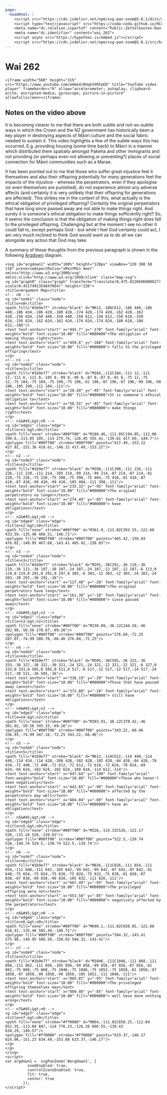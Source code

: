 ```yaml
---
page:
  headHtml: |
    <script src="https://cdn.jsdelivr.net/npm/svg-pan-zoom@3.6.1/dist/svg-pan-zoom.js"></script>
    <script type="text/javascript" src="https://coda-coda.github.io/HConfig/1.js"></script>
    <meta name="dc.relation.ispartof" content="Public-Zettelkasten-Daniel-Britten-(ORCID-0000-0002-7860-3595)">
    <meta name="dc.identifier" content="wai_262">
    <script async src="https://hypothes.is/embed.js"></script>
    <script src="https://cdn.jsdelivr.net/npm/svg-pan-zoom@3.6.1/src/browserify.js"></script> 
---
```


# Wai 262

```{=html}
<iframe width="560" height="315" src="https://www.youtube.com/embed/HUqkVXRFpE8" title="YouTube video player" frameborder="0" allow="accelerometer; autoplay; clipboard-write; encrypted-media; gyroscope; picture-in-picture" allowfullscreen></iframe>
```
## Notes on the video above
It is becoming clearer to me that there are both subtle and not-so-subtle ways in which the Crown and the NZ government has historically been a key player in destroying aspects of Māori culture and the social fabric needed to sustain it. This video highlights a few of the subtle ways this has occurred. E.g. providing housing (some time back) to Māori in a manner which distributed them spatially amongst Pakeha and other immigrants and not providing (or perhaps even not allowing or preventing?) places of social connection for Māori communities such as a Marae.

It has been pointed out to me that those who suffer great injustice feel it themselves and also their offspring potentially for many generations feel the impacts of the injustice - whereas the perpetrators, even if they apologise (or even themselves are punished), do not experience almost any adverse affects (and certainly it is very unlikely that their offspring for generations are affected). This strikes me in the context of this, what actually is the ethical obligation of privileged offspring? Certainly the original perpetrators that have long since passed away are not able to make things right. And surely it is someone's ethical obligation to make things sufficiently right? So, it seems the conclusion is that the obligation of making things right does fall to the privileged offspring. Challenging but at the moment I see no other it could fall to, except perhaps God - but while I feel God certainly could act, I am very much inclined to think God would want us to do all we can alongside any action that God may take.

A summary of these thoughts from the previous paragraph is shown in the following [Argdown](https://argdown.org) diagram.

<!-- Argdown source
<The obligation of making things right falls to the privleged offspring>
 + <It is someone's ethical obligation to make things right>
 + <The original perpetrators no longer have obligations>
   + <The original perpetrators have long since passed away>
   + <Those that have passed away cannot still have obligations>
 + <Those who haven't been negatively affected by the perpetrators may well have an obligation>
 + <The privileged offspring were not negatively affected by the perpetrators>
 -->

```{=html}
<svg id="argdown1" width="100%" height="120px" viewBox="220 380 50 110" preserveAspectRatio="xMinYMin meet" xmlns="http://www.w3.org/2000/svg" xmlns:xlink="http://www.w3.org/1999/xlink" class="map-svg">
<g id="graph0" class="graph" transform="translate(0,475.0126696000827) scale(0.4517491354847604)" height="226">
<title>Argument Map</title>
<!-- n0 -->
<g id="node1" class="node">
<title>n0</title>
<path fill="#1b9e77" stroke="black" d="M612,-186C612,-186 440,-186 440,-186 434,-186 428,-180 428,-174 428,-174 428,-162 428,-162 428,-156 434,-150 440,-150 440,-150 612,-150 612,-150 618,-150 624,-156 624,-162 624,-162 624,-174 624,-174 624,-180 618,-186 612,-186"/>
<text text-anchor="start" x="445.7" y="-170" font-family="arial" font-weight="bold" font-size="10.00" fill="#000000">The obligation of making things right</text>
<text text-anchor="start" x="459.6" y="-160" font-family="arial" font-weight="bold" font-size="10.00" fill="#000000"> falls to the privleged offspring</text>
</g>
<!-- n1 -->
<g id="node2" class="node">
<title>n1</title>
<path fill="#1b9e77" stroke="black" d="M184,-111C184,-111 12,-111 12,-111 6,-111 0,-105 0,-99 0,-99 0,-87 0,-87 0,-81 6,-75 12,-75 12,-75 184,-75 184,-75 190,-75 196,-81 196,-87 196,-87 196,-99 196,-99 196,-105 190,-111 184,-111"/>
<text text-anchor="start" x="20.49" y="-95" font-family="arial" font-weight="bold" font-size="10.00" fill="#000000">It is someone's ethical obligation to</text>
<text text-anchor="start" x="58.55" y="-85" font-family="arial" font-weight="bold" font-size="10.00" fill="#000000"> make things right</text>
</g>
<!-- n1&#45;&gt;n0 -->
<g id="edge1" class="edge">
<title>n1-&gt;n0</title>
<path fill="none" stroke="#00ff00" d="M188.46,-111.05C194.05,-112.06 199.6,-113.05 205,-114 275.74,-126.45 355.41,-139.61 417.69,-149.7"/>
<polygon fill="#00ff00" stroke="#00ff00" points="417.49,-153.22 427.92,-151.36 418.61,-146.31 417.49,-153.22"/>
</g>
<!-- n2 -->
<g id="node3" class="node">
<title>n2</title>
<path fill="#1b9e77" stroke="black" d="M398,-111C398,-111 226,-111 226,-111 220,-111 214,-105 214,-99 214,-99 214,-87 214,-87 214,-81 220,-75 226,-75 226,-75 398,-75 398,-75 404,-75 410,-81 410,-87 410,-87 410,-99 410,-99 410,-105 404,-111 398,-111"/>
<text text-anchor="start" x="235.32" y="-95" font-family="arial" font-weight="bold" font-size="10.00" fill="#000000">The original perpetrators no longer</text>
<text text-anchor="start" x="274.49" y="-85" font-family="arial" font-weight="bold" font-size="10.00" fill="#000000"> have obligations</text>
</g>
<!-- n2&#45;&gt;n0 -->
<g id="edge4" class="edge">
<title>n2-&gt;n0</title>
<path fill="none" stroke="#00ff00" d="M361.9,-111.02C393.15,-121.68 433.59,-135.48 466.51,-146.71"/>
<polygon fill="#00ff00" stroke="#00ff00" points="465.42,-150.03 476.02,-149.95 467.68,-143.41 465.42,-150.03"/>
</g>
<!-- n3 -->
<g id="node4" class="node">
<title>n3</title>
<path fill="#1b9e77" stroke="black" d="M291,-36C291,-36 119,-36 119,-36 113,-36 107,-30 107,-24 107,-24 107,-12 107,-12 107,-6 113,0 119,0 119,0 291,0 291,0 297,0 303,-6 303,-12 303,-12 303,-24 303,-24 303,-30 297,-36 291,-36"/>
<text text-anchor="start" x="127.48" y="-20" font-family="arial" font-weight="bold" font-size="10.00" fill="#000000">The original perpetrators have long</text>
<text text-anchor="start" x="161.38" y="-10" font-family="arial" font-weight="bold" font-size="10.00" fill="#000000"> since passed away</text>
</g>
<!-- n3&#45;&gt;n2 -->
<g id="edge2" class="edge">
<title>n3-&gt;n2</title>
<path fill="none" stroke="#00ff00" d="M230.09,-36.12C244.58,-46 262.98,-58.56 278.67,-69.26"/>
<polygon fill="#00ff00" stroke="#00ff00" points="276.84,-72.25 287.07,-74.99 280.78,-66.46 276.84,-72.25"/>
</g>
<!-- n4 -->
<g id="node5" class="node">
<title>n4</title>
<path fill="#1b9e77" stroke="black" d="M505,-36C505,-36 333,-36 333,-36 327,-36 321,-30 321,-24 321,-24 321,-12 321,-12 321,-6 327,0 333,0 333,0 505,0 505,0 511,0 517,-6 517,-12 517,-12 517,-24 517,-24 517,-30 511,-36 505,-36"/>
<text text-anchor="start" x="336.19" y="-20" font-family="arial" font-weight="bold" font-size="10.00" fill="#000000">Those that have passed away cannot</text>
<text text-anchor="start" x="372.88" y="-10" font-family="arial" font-weight="bold" font-size="10.00" fill="#000000"> still have obligations</text>
</g>
<!-- n4&#45;&gt;n2 -->
<g id="edge3" class="edge">
<title>n4-&gt;n2</title>
<path fill="none" stroke="#00ff00" d="M393.91,-36.12C379.42,-46 361.02,-58.56 345.33,-69.26"/>
<polygon fill="#00ff00" stroke="#00ff00" points="343.22,-66.46 336.93,-74.99 347.16,-72.25 343.22,-66.46"/>
</g>
<!-- n5 -->
<g id="node6" class="node">
<title>n5</title>
<path fill="#1b9e77" stroke="black" d="M612,-114C612,-114 440,-114 440,-114 434,-114 428,-108 428,-102 428,-102 428,-84 428,-84 428,-78 434,-72 440,-72 440,-72 612,-72 612,-72 618,-72 624,-78 624,-84 624,-84 624,-102 624,-102 624,-108 618,-114 612,-114"/>
<text text-anchor="start" x="447.64" y="-100" font-family="arial" font-weight="bold" font-size="10.00" fill="#000000">Those who haven't been negatively</text>
<text text-anchor="start" x="442.65" y="-90" font-family="arial" font-weight="bold" font-size="10.00" fill="#000000"> affected by the perpetrators may well</text>
<text text-anchor="start" x="484.04" y="-80" font-family="arial" font-weight="bold" font-size="10.00" fill="#000000"> have an obligation</text>
</g>
<!-- n5&#45;&gt;n0 -->
<g id="edge5" class="edge">
<title>n5-&gt;n0</title>
<path fill="none" stroke="#00ff00" d="M526,-114.33C526,-122.17 526,-131.24 526,-139.63"/>
<polygon fill="#00ff00" stroke="#00ff00" points="522.5,-139.74 526,-149.74 529.5,-139.74 522.5,-139.74"/>
</g>
<!-- n6 -->
<g id="node7" class="node">
<title>n6</title>
<path fill="#1b9e77" stroke="black" d="M826,-111C826,-111 654,-111 654,-111 648,-111 642,-105 642,-99 642,-99 642,-87 642,-87 642,-81 648,-75 654,-75 654,-75 826,-75 826,-75 832,-75 838,-81 838,-87 838,-87 838,-99 838,-99 838,-105 832,-111 826,-111"/>
<text text-anchor="start" x="667.49" y="-95" font-family="arial" font-weight="bold" font-size="10.00" fill="#000000">The privileged offspring were not</text>
<text text-anchor="start" x="653.58" y="-85" font-family="arial" font-weight="bold" font-size="10.00" fill="#000000"> negatively affected by the perpetrators</text>
</g>
<!-- n6&#45;&gt;n0 -->
<g id="edge6" class="edge">
<title>n6-&gt;n0</title>
<path fill="none" stroke="#00ff00" d="M690.1,-111.02C658.85,-121.68 618.41,-135.48 585.49,-146.71"/>
<polygon fill="#00ff00" stroke="#00ff00" points="584.32,-143.41 575.98,-149.95 586.58,-150.03 584.32,-143.41"/>
</g>
<!-- n7 -->
<g id="node8" class="node">
<title>n7</title>
<path fill="#1b9e77" stroke="black" d="M1046,-111C1046,-111 868,-111 868,-111 862,-111 856,-105 856,-99 856,-99 856,-87 856,-87 856,-81 862,-75 868,-75 868,-75 1046,-75 1046,-75 1052,-75 1058,-81 1058,-87 1058,-87 1058,-99 1058,-99 1058,-105 1052,-111 1046,-111"/>
<text text-anchor="start" x="865.87" y="-95" font-family="arial" font-weight="bold" font-size="10.00" fill="#000000">The priveleged offspring themselves may</text>
<text text-anchor="start" x="889.48" y="-85" font-family="arial" font-weight="bold" font-size="10.00" fill="#000000"> well have done nothing wrong</text>
</g>
<!-- n7&#45;&gt;n0 -->
<g id="edge7" class="edge">
<title>n7-&gt;n0</title>
<path fill="none" stroke="#ff0000" d="M864,-111.02C858.25,-112.04 852.55,-113.04 847,-114 776.23,-126.28 696.55,-139.43 634.29,-149.57"/>
<polygon fill="#ff0000" stroke="#ff0000" points="633.37,-146.17 624.06,-151.23 634.49,-153.08 633.37,-146.17"/>
</g>
</g>
</svg>
<script>
var argdown1 =  svgPanZoom('#argdown1', {
          zoomEnabled: true,
          controlIconsEnabled: true,
          fit: true,
          center: true
        });
</script>
```